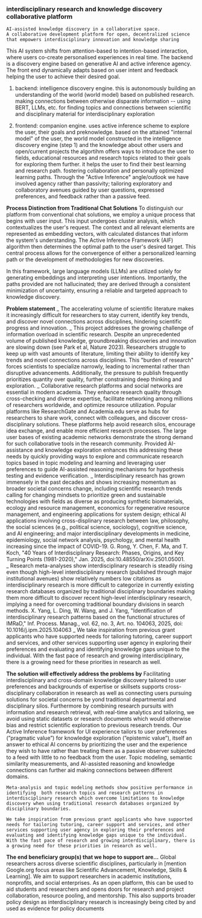### interdisciplinary research and knowledge discovery collaborative platform

    AI-assisted knowledge discovery in a collaborative space.
    A collaborative development platform for open, decentralized science that empowers interdisciplinary innovation and knowledge sharing

This AI system shifts from attention-based to intention-based interaction, where users co-create personalised experiences in real time. The backend is a discovery engine based on generative AI and active inference agency. The front end dynamically adapts based on user intent and feedback helping the user to achieve their desired goal.

1. backend: intelligence discovery engine. this is autonomously building an understanding of the world (world model) based on published research. making connections between otherwise disparate information -- using BERT, LLMs, etc. for finding topics and connections between scientific and disciplinary material for interdisciplinary exploration

2. frontend: companion engine.
   uses active inference scheme to explore the user, their goals and preknowledge. based on the attained "internal model" of the user, the world model constructed in the intelligence discovery engine (step 1) and the knowledge about other users and open/current projects the algortihm offers ways to introduce the user to fields, educational resources and research topics related to their goals for exploring them further. it helps the user to find their best learning and research path. fostering collaboration and personally optimized learning paths.
   Through the "Active Inference" angle/outlook we have involved agency rather than passivity; tailoring exploratory and collaboratory avenues guided by user questions, expressed preferences, and feedback rather than a passive feed.

**Process Distinction from Traditional Chat Solutions**
To distinguish our platform from conventional chat solutions, we employ a unique process that begins with user input. This input undergoes cluster analysis, which contextualizes the user's request. The context and all relevant elements are represented as embedding vectors, with calculated distances that inform the system's understanding. The Active Inference Framework (AIF) algorithm then determines the optimal path to the user's desired target. This central process allows for the convergence of either a personalized learning path or the development of methodologies for new discoveries.

In this framework, large language models (LLMs) are utilized solely for generating embeddings and interpreting user intentions. Importantly, the paths provided are not hallucinated; they are derived through a consistent minimization of uncertainty, ensuring a reliable and targeted approach to knowledge discovery.

**Problem statement**
_ The accelerating volume of scientific literature makes it increasingly difficult for researchers to stay current, identify key trends, and discover novel connections across disciplines, hindering scientific progress and innovation.
_ This project addresses the growing challenge of information overload in scientific research. Despite an unprecedented volume of published knowledge, groundbreaking discoveries and innovation are slowing down (see Park et al, Nature 2023). Researchers struggle to keep up with vast amounts of literature, limiting their ability to identify key trends and novel connections across disciplines. This "burden of research" forces scientists to specialize narrowly, leading to incremental rather than disruptive advancements. Additionally, the pressure to publish frequently prioritizes quantity over quality, further constraining deep thinking and exploration.
_ Collaborative research platforms and social networks are essential in modern academia. They enhance research quality through cross-checking and diverse expertise, facilitate networking among millions of researchers worldwide, and optimize resource utilization. Popular platforms like ResearchGate and Academia.edu serve as hubs for researchers to share work, connect with colleagues, and discover cross-disciplinary solutions. These platforms help avoid research silos, encourage idea exchange, and enable more efficient research processes. The large user bases of existing academic networks demonstrate the strong demand for such collaborative tools in the research community. Provided AI-assistance and knowledge exploration enhances this addressing these needs by quickly providing ways to explore and communicate research topics based in topic modeling and learning and leveraging user preferences to guide AI-assisted reasoning mechanisms for hypothesis testing and evidence verification.
_ Interdisciplinary research has grown immensely in the past decades and shows increasing momentum as broader societal concerns change, including scientific research trends calling for changing mindsets to prioritize green and sustainable technologies with fields as diverse as producing synthetic biomaterials, ecology and resource management, economics for regenerative resource management, and engineering applications for system design; ethical AI applications involving cross-displinary research between law, philosophy, the social sciences (e.g., political science, sociology), cognitive science, and AI engineering; and major interdisciplinary developments in medicine, epidemiology, social network analysis, psychology, and mental health increasing since the impact of COVID-19. G. Rong, Y. Chen, F. Ma, and T. Koch, "40 Years of Interdisciplinary Research: Phases, Origins, and Key Turning Points (1981-2020)," Jan. 2025, doi:10.48550/arXiv.2501.05001.  
 _ Research meta-analyses show interdisciplinary research is steadily rising even though high-level interdisciplinary research (published through major institutional avenues) show relatively numbers low citations as interdisciplinary research is more difficult to categorize in currently existing research databases organized by traditional disciplinary boundaries making them more difficult to discover recent high-level interdisciplinary research, implying a need for overcoming traditional boundary divisions in search methods. X. Yang, L. Ding, W. Wang, and J. Yang, "Identification of interdisciplinary research patterns based on the functional structures of IMRaD," Inf. Process. Manag., vol. 62, no. 3, Art. no. 104063, 2025, doi: 10.1016/j.ipm.2025.104063
_ We take inspiration from previous grant applicants who have supported needs for tailoring tutoring, career support and services, and other services supporting user agency in exploring their preferences and evaluating and identifying knowledge gaps unique to the individual. With the fast pace of research and growing interdisciplinary, there is a growing need for these priorities in research as well.

**The solution will effectively address the problems by**
Facilitating interdisciplinary and cross-domain knowledge discovery tailored to user preferences and backgrounds of expertise or skillsets supports cross-disciplinary collaboration in research as well as connecting users pursuing solutions for societal concerns be yond traditional departmental and disciplinary silos. Furthermore by combining research pursuits with information and research retrieval, with real-time analytics and tailoring, we avoid using static datasets or research documents which would otherwise bias and restrict scientific exploration to previous research trends. Our Active Inference framework for UI experience tailors to user preferences (”pragmatic value”) for knowledge exploration (”epistemic value”), itself an answer to ethical AI concerns by prioritizing the user and the experience they wish to have rather than treating them as a passive observer subjected to a feed with little to no feedback from the user. Topic modeling, semantic similarity measurements, and AI-assisted reasoning and knowledge connections can further aid making connections between different domains.

    Meta-analysis and topic modeling methods show positive performance in identifying  both research topics and research patterns in interdisciplinary research which overcome limitations to knowledge discovery when using traditional research databases organized by disciplinary boundaries.

    We take inspiration from previous grant applicants who have supported needs for tailoring tutoring, career support and services, and other services supporting user agency in exploring their preferences and evaluating and identifying knowledge gaps unique to the individual. With the fast pace of research and growing interdisciplinary, there is a growing need for these priorities in research as well.

**The end beneficiary group(s) that we hope to support are…**
Global researchers across diverse scientific disciplines, particularly in [mention Google.org focus areas like Scientific Advancement, Knowledge, Skills & Learning]. We aim to support researchers in academic institutions, nonprofits, and social enterprises. As an open platform, this can be used to aid students and researchers and opens doors for research and project collaboration, resource pooling, and mentorship. This also supports broader policy design as interdisciplinary research is increasingly being cited by and used as evidence for policy documents
